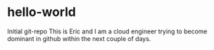# hello-world
Initial git-repo
This is Eric and I am a cloud engineer trying to become dominant in github within the next couple of days.  
